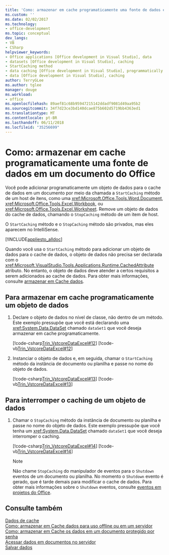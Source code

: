 ```yaml
---
title: 'Como: armazenar em cache programaticamente uma fonte de dados em um documento do Office'
ms.custom: ''
ms.date: 02/02/2017
ms.technology:
- office-development
ms.topic: conceptual
dev_langs:
- VB
- CSharp
helpviewer_keywords:
- Office applications [Office development in Visual Studio], data
- datasets [Office development in Visual Studio], caching
- StartCaching method
- data caching [Office development in Visual Studio], programmatically
- data [Office development in Visual Studio], caching
author: TerryGLee
ms.author: tglee
manager: douge
ms.workload:
- office
ms.openlocfilehash: 89aef81c68b95947215142ddadf9081d49aa95b2
ms.sourcegitcommit: 34f7d23ce3bd140dcae875b602d5719bb4363ed1
ms.translationtype: MT
ms.contentlocale: pt-BR
ms.lasthandoff: 06/11/2018
ms.locfileid: "35256699"
---
```

# <a name="how-to-programmatically-cache-a-data-source-in-an-office-document"></a>Como: armazenar em cache programaticamente uma fonte de dados em um documento do Office
  Você pode adicionar programaticamente um objeto de dados para o cache de dados em um documento por meio da chamada a `StartCaching` método de um host de itens, como uma <xref:Microsoft.Office.Tools.Word.Document>, <xref:Microsoft.Office.Tools.Excel.Workbook>, ou <xref:Microsoft.Office.Tools.Excel.Worksheet>. Remove um objeto de dados do cache de dados, chamando o `StopCaching` método de um item de host.  
  
 O `StartCaching` método e o `StopCaching` método são privados, mas eles aparecem no IntelliSense.  
  
 [!INCLUDE[appliesto_alldoc](../vsto/includes/appliesto-alldoc-md.md)]  
  
 Quando você usa o `StartCaching` método para adicionar um objeto de dados para o cache de dados, o objeto de dados não precisa ser declarada com o <xref:Microsoft.VisualStudio.Tools.Applications.Runtime.CachedAttribute> atributo. No entanto, o objeto de dados deve atender a certos requisitos a serem adicionados ao cache de dados. Para obter mais informações, consulte [armazenar em Cache dados](../vsto/caching-data.md).  
  
## <a name="to-programmatically-cache-a-data-object"></a>Para armazenar em cache programaticamente um objeto de dados  
  
1.  Declare o objeto de dados no nível de classe, não dentro de um método. Este exemplo pressupõe que você está declarando uma <xref:System.Data.DataSet> chamado `dataSet1` que você deseja armazenar em cache programaticamente.  
  
     [!code-csharp[Trin_VstcoreDataExcel#12](../vsto/codesnippet/CSharp/Trin_VstcoreDataExcelCS/Sheet1.cs#12)]
     [!code-vb[Trin_VstcoreDataExcel#12](../vsto/codesnippet/VisualBasic/Trin_VstcoreDataExcelVB/Sheet1.vb#12)]  
  
2.  Instanciar o objeto de dados e, em seguida, chamar o `StartCaching` método da instância de documento ou planilha e passe no nome do objeto de dados.  
  
     [!code-csharp[Trin_VstcoreDataExcel#13](../vsto/codesnippet/CSharp/Trin_VstcoreDataExcelCS/Sheet1.cs#13)]
     [!code-vb[Trin_VstcoreDataExcel#13](../vsto/codesnippet/VisualBasic/Trin_VstcoreDataExcelVB/Sheet1.vb#13)]  
  
## <a name="to-stop-caching-a-data-object"></a>Para interromper o caching de um objeto de dados  
  
1.  Chamar o `StopCaching` método da instância de documento ou planilha e passe no nome do objeto de dados. Este exemplo pressupõe que você tenha um <xref:System.Data.DataSet> chamado `dataSet1` que você deseja interromper o caching.  
  
     [!code-csharp[Trin_VstcoreDataExcel#14](../vsto/codesnippet/CSharp/Trin_VstcoreDataExcelCS/Sheet1.cs#14)]
     [!code-vb[Trin_VstcoreDataExcel#14](../vsto/codesnippet/VisualBasic/Trin_VstcoreDataExcelVB/Sheet1.vb#14)]  
  
    > [!NOTE]  
    >  Não chame `StopCaching` do manipulador de eventos para o `Shutdown` eventos de um documento ou planilha. No momento o `Shutdown` evento é gerado, que é tarde demais para modificar o cache de dados. Para obter mais informações sobre o `Shutdown` eventos, consulte [eventos em projetos do Office](../vsto/events-in-office-projects.md).  
  
## <a name="see-also"></a>Consulte também  
 [Dados de cache](../vsto/caching-data.md)   
 [Como: armazenar em Cache dados para uso offline ou em um servidor](../vsto/how-to-cache-data-for-use-offline-or-on-a-server.md)   
 [Como: armazenar em Cache os dados em um documento protegido por senha](../vsto/how-to-cache-data-in-a-password-protected-document.md)   
 [Acessar dados em documentos no servidor](../vsto/accessing-data-in-documents-on-the-server.md)   
 [Salvar dados](/visualstudio/data-tools/saving-data)  
  
  